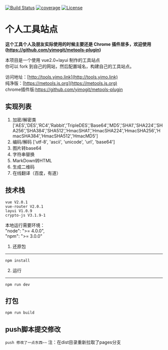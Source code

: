 [![Build Status](https://www.travis-ci.org/videostorm/travis-ci-test.svg?branch=master)](https://www.travis-ci.org/videostorm/travis-ci-test)
[![coverage](https://codecov.io/gh/videostorm/travis-ci-test/branch/master/graph/badge.svg)](https://codecov.io/gh/videostorm/travis-ci-test)
[![License](http://img.shields.io/:license-mit-blue.svg?style=flat)](http://doge.mit-license.org)

# 个人工具站点

**这个工具个人及朋友实际使用的时候主要还是 Chrome 插件居多，欢迎使用(https://github.com/yimogit/metools-plugin)**

本项目是一个使用 vue2.0+layui 制作的工具站点          
你可以 fork 到自己的网站，然后配置域名，构建自己的工具站点。     


访问地址：[http://tools.yimo.link](http://tools.yimo.link)       
纯净版：[https://metools.js.org](https://metools.js.org)        
chrome插件版:https://github.com/yimogit/metools-plugin 

实现列表
-----------------------
1. 加密/解密类 ['AES','DES','RC4','Rabbit','TripleDES','Base64','MD5','SHA1','SHA224','SHA256','SHA384','SHA512','HmacSHA1','HmacSHA224','HmacSHA256','HmacSHA384','HmacSHA512','HmacMD5']          
2. 编码/解码 ['utf-8', 'ascii', 'unicode', 'url', 'base64']     
3. 图片转base64
4. 字符串替换
5. MarkDown转HTML
6. 生成二维码
7. 在线翻译（百度，有道）

技术栈
--------------------       
    vue V2.0.1      
    vue-router V2.0.1       
    layui V1.0.9 
    crypto-js V3.1.9-1

本地运行需要环境：   
"node": ">= 4.0.0",         
"npm": ">= 3.0.0"

1. 还原包      
--------------------    
`npm install`       

2. 运行
--------------------
`npm run dev`

打包
--------------------
`npm run build`

push脚本提交修改
--------------------
`push 修改了一点东西~~`
注：在dist目录重新拉取了pages分支
